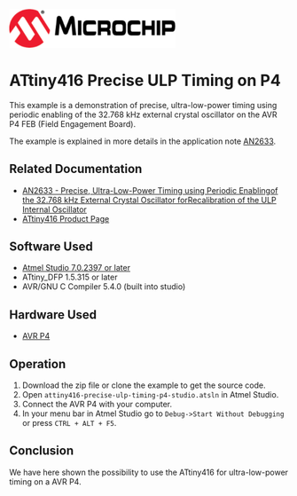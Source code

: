 <a href="https://www.microchip.com" rel="nofollow"><img src="images/microchip.png" alt="MCHP" width="300"/></a>

# ATtiny416 Precise ULP Timing on P4

This example is a demonstration of precise, ultra-low-power timing using periodic enabling of the 32.768 kHz external crystal oscillator on the AVR P4 FEB (Field Engagement Board).

The example is explained in more details in the application note [AN2633](https://www.microchip.com//wwwAppNotes/AppNotes.aspx?appnote=en604346).

## Related Documentation

- [AN2633 - Precise, Ultra-Low-Power Timing using Periodic Enablingof the 32.768 kHz External Crystal Oscillator forRecalibration of the ULP Internal Oscillator](https://www.microchip.com//wwwAppNotes/AppNotes.aspx?appnote=en604346)
- [ATtiny416 Product Page](https://www.microchip.com/wwwproducts/en/ATtiny416)

## Software Used

- [Atmel Studio 7.0.2397 or later](https://www.microchip.com/mplab/avr-support/atmel-studio-7)
- ATtiny_DFP 1.5.315 or later
- AVR/GNU C Compiler 5.4.0 (built into studio)

## Hardware Used

-  [AVR P4](https://www.microchip.com/DevelopmentTools/ProductDetails/PartNO/ATAVRFEB-P4)

## Operation

1. Download the zip file or clone the example to get the source code.
2. Open `attiny416-precise-ulp-timing-p4-studio.atsln` in Atmel Studio.
3. Connect the AVR P4 with your computer.
4. In your menu bar in Atmel Studio go to `Debug->Start Without Debugging` or press `CTRL + ALT + F5`.

## Conclusion

We have here shown the possibility to use the ATtiny416 for ultra-low-power timing on a AVR P4.